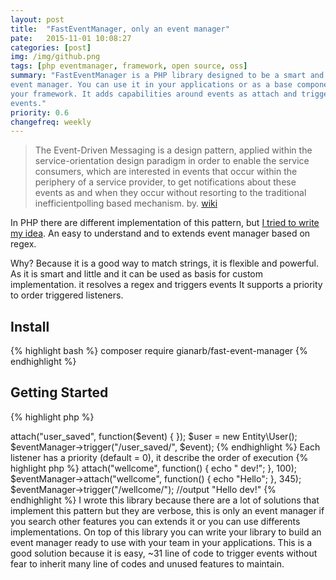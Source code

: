 ```yaml
---
layout: post
title:  "FastEventManager, only an event manager"
pate:   2015-11-01 10:08:27
categories: [post]
img: /img/github.png
tags: [php eventmanager, framework, open source, oss]
summary: "FastEventManager is a PHP library designed to be a smart and light
event manager. You can use it in your applications or as a base component for
your framework. It adds capabilities around events as attach and triggering of
events."
priority: 0.6
changefreq: weekly
---
```


> The Event-Driven Messaging is a design pattern, applied within the
> service-orientation design paradigm in order to enable the service consumers,
> which are interested in events that occur within the periphery of a service
> provider, to get notifications about these events as and when they occur
> without resorting to the traditional inefficientpolling based mechanism.
> by. [wiki](https://en.wikipedia.org/wiki/Event-Driven_Messaging)

In PHP there are different implementation of this pattern, but [I tried to write
my idea](https://github.com/gianarb/fast-event-manager).
An easy to understand and to extends event manager based on regex.

Why? Because it is a good way to match strings, it is flexible and powerful.
As it is smart and little and it can be used as basis for custom implementation.
it resolves a regex and triggers events It supports a priority to order
triggered listeners.

## Install
{% highlight bash %}
composer require gianarb/fast-event-manager
{% endhighlight %}

## Getting Started
{% highlight php %}
<?php
require __DIR__."/vendor/autoload.php";
use GianArb\FastEventManager;
$eventManager = new FastEventManager();
$eventManager->attach("user_saved", function($event) {
});
$user = new Entity\User();
$eventManager->trigger("/user_saved/", $event);
{% endhighlight %}

Each listener has a priority (default = 0), it describe the order of execution

{% highlight php %}
<?php
$eventManager->attach("wellcome", function() {
    echo " dev!";
}, 100);
$eventManager->attach("wellcome", function() {
    echo "Hello";
}, 345);
$eventManager->trigger("/wellcome/");
//output "Hello dev!"
{% endhighlight %}

I wrote this library because there are a lot of solutions that implement this
pattern but they are verbose, this is only an event manager if you search other
features you can extends it or you can use differents implementations.
On top of this library you can write your library to build an event manager ready
to use with your team in your applications.

This is a good solution because it is easy, ~31 line of code to trigger events
without fear to inherit many line of codes and unused features to maintain.

